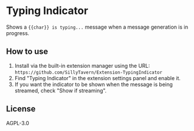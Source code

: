 # Typing Indicator

Shows a `{{char}} is typing...` message when a message generation is in progress.

## How to use

1. Install via the built-in extension manager using the URL: `https://github.com/SillyTavern/Extension-TypingIndicator`
2. Find "Typing Indicator" in the extension settings panel and enable it.
3. If you want the indicator to be shown when the message is being streamed, check "Show if streaming".

## License

AGPL-3.0

